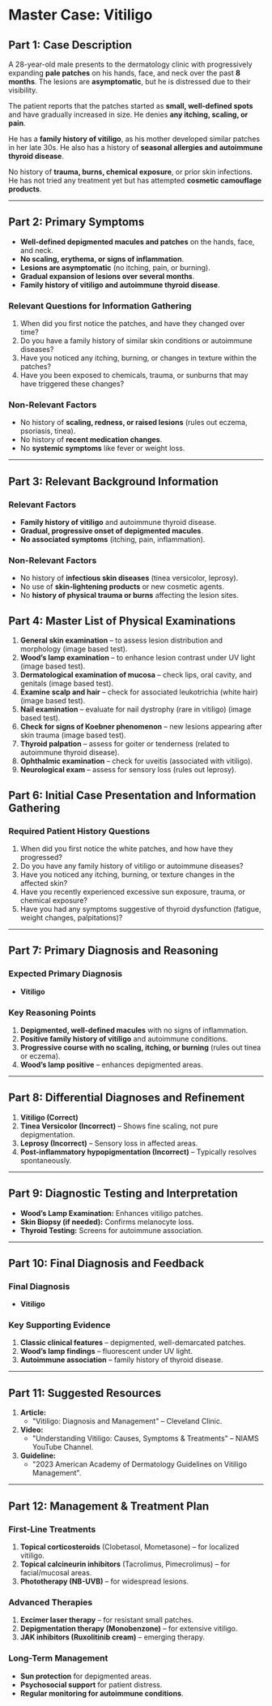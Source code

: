# **Master Case: Vitiligo**

## **Part 1: Case Description**

A 28-year-old male presents to the dermatology clinic with progressively expanding **pale patches** on his hands, face, and neck over the past **8 months**. The lesions are **asymptomatic**, but he is distressed due to their visibility.  

The patient reports that the patches started as **small, well-defined spots** and have gradually increased in size. He denies **any itching, scaling, or pain**.  

He has a **family history of vitiligo**, as his mother developed similar patches in her late 30s. He also has a history of **seasonal allergies and autoimmune thyroid disease**.  

No history of **trauma, burns, chemical exposure**, or prior skin infections. He has not tried any treatment yet but has attempted **cosmetic camouflage products**.  

---

## **Part 2: Primary Symptoms**

- **Well-defined depigmented macules and patches** on the hands, face, and neck.  
- **No scaling, erythema, or signs of inflammation**.  
- **Lesions are asymptomatic** (no itching, pain, or burning).  
- **Gradual expansion of lesions over several months**.  
- **Family history of vitiligo and autoimmune thyroid disease**.  

### **Relevant Questions for Information Gathering**
1. When did you first notice the patches, and have they changed over time?  
2. Do you have a family history of similar skin conditions or autoimmune diseases?  
3. Have you noticed any itching, burning, or changes in texture within the patches?  
4. Have you been exposed to chemicals, trauma, or sunburns that may have triggered these changes?  

### **Non-Relevant Factors**
- No history of **scaling, redness, or raised lesions** (rules out eczema, psoriasis, tinea).  
- No history of **recent medication changes**.  
- No **systemic symptoms** like fever or weight loss.  

---

## **Part 3: Relevant Background Information**

### **Relevant Factors**
- **Family history of vitiligo** and autoimmune thyroid disease.  
- **Gradual, progressive onset of depigmented macules**.  
- **No associated symptoms** (itching, pain, inflammation).  

### **Non-Relevant Factors**
- No history of **infectious skin diseases** (tinea versicolor, leprosy).  
- No use of **skin-lightening products** or new cosmetic agents.  
- No **history of physical trauma or burns** affecting the lesion sites.  

 

## **Part 4: Master List of Physical Examinations**

1. **General skin examination** – to assess lesion distribution and morphology (image based test).  
2. **Wood’s lamp examination** – to enhance lesion contrast under UV light (image based test).  
3. **Dermatological examination of mucosa** – check lips, oral cavity, and genitals (image based test).  
4. **Examine scalp and hair** – check for associated leukotrichia (white hair) (image based test).  
5. **Nail examination** – evaluate for nail dystrophy (rare in vitiligo) (image based test).  
6. **Check for signs of Koebner phenomenon** – new lesions appearing after skin trauma (image based test).  
7. **Thyroid palpation** – assess for goiter or tenderness (related to autoimmune thyroid disease).  
8. **Ophthalmic examination** – check for uveitis (associated with vitiligo).  
9. **Neurological exam** – assess for sensory loss (rules out leprosy).  


## **Part 6: Initial Case Presentation and Information Gathering**

### **Required Patient History Questions**
1. When did you first notice the white patches, and how have they progressed?  
2. Do you have any family history of vitiligo or autoimmune diseases?  
3. Have you noticed any itching, burning, or texture changes in the affected skin?  
4. Have you recently experienced excessive sun exposure, trauma, or chemical exposure?  
5. Have you had any symptoms suggestive of thyroid dysfunction (fatigue, weight changes, palpitations)?  

---

## **Part 7: Primary Diagnosis and Reasoning**

### **Expected Primary Diagnosis**  
- **Vitiligo**  

### **Key Reasoning Points**
1. **Depigmented, well-defined macules** with no signs of inflammation.  
2. **Positive family history of vitiligo** and autoimmune conditions.  
3. **Progressive course with no scaling, itching, or burning** (rules out tinea or eczema).  
4. **Wood’s lamp positive** – enhances depigmented areas.  

---

## **Part 8: Differential Diagnoses and Refinement**

1. **Vitiligo (Correct)**  
2. **Tinea Versicolor (Incorrect)** – Shows fine scaling, not pure depigmentation.  
3. **Leprosy (Incorrect)** – Sensory loss in affected areas.  
4. **Post-inflammatory hypopigmentation (Incorrect)** – Typically resolves spontaneously.  

---

## **Part 9: Diagnostic Testing and Interpretation**

- **Wood’s Lamp Examination:** Enhances vitiligo patches.  
- **Skin Biopsy (if needed):** Confirms melanocyte loss.  
- **Thyroid Testing:** Screens for autoimmune association.  

---

## **Part 10: Final Diagnosis and Feedback**

### **Final Diagnosis**
- **Vitiligo**  

### **Key Supporting Evidence**
1. **Classic clinical features** – depigmented, well-demarcated patches.  
2. **Wood’s lamp findings** – fluorescent under UV light.  
3. **Autoimmune association** – family history of thyroid disease.  

---

## **Part 11: Suggested Resources**

1. **Article:**  
   - "Vitiligo: Diagnosis and Management" – Cleveland Clinic.  
2. **Video:**  
   - "Understanding Vitiligo: Causes, Symptoms & Treatments" – NIAMS YouTube Channel.  
3. **Guideline:**  
   - "2023 American Academy of Dermatology Guidelines on Vitiligo Management".  

---

## **Part 12: Management & Treatment Plan**

### **First-Line Treatments**
1. **Topical corticosteroids** (Clobetasol, Mometasone) – for localized vitiligo.  
2. **Topical calcineurin inhibitors** (Tacrolimus, Pimecrolimus) – for facial/mucosal areas.  
3. **Phototherapy (NB-UVB)** – for widespread lesions.  

### **Advanced Therapies**
1. **Excimer laser therapy** – for resistant small patches.  
2. **Depigmentation therapy (Monobenzone)** – for extensive vitiligo.  
3. **JAK inhibitors (Ruxolitinib cream)** – emerging therapy.  

### **Long-Term Management**
- **Sun protection** for depigmented areas.  
- **Psychosocial support** for patient distress.  
- **Regular monitoring for autoimmune conditions**.  
